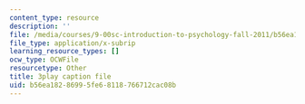 ```yaml
---
content_type: resource
description: ''
file: /media/courses/9-00sc-introduction-to-psychology-fall-2011/b56ea18286995fe68118766712cac08b_lBU64nfe8nM.vtt
file_type: application/x-subrip
learning_resource_types: []
ocw_type: OCWFile
resourcetype: Other
title: 3play caption file
uid: b56ea182-8699-5fe6-8118-766712cac08b
---
```

